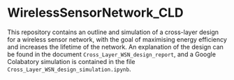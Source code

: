 # WirelessSensorNetwork_CLD
This repository contains an outline and simulation of a cross-layer design for a wireless sensor network, with the goal of maximising energy efficiency and increases the lifetime of the network. An explanation of the design can be found in the document `Cross_Layer_WSN_design_report`, and a Google Colabatory simulation is contained in the file `Cross_Layer_WSN_design_simulation.ipynb`.
